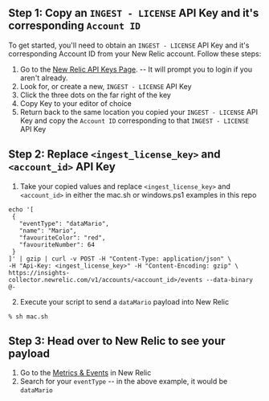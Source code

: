 ## Step 1: Copy an `INGEST - LICENSE` API Key and it's corresponding `Account ID`

To get started, you'll need to obtain an `INGEST - LICENSE` API Key and it's corresponding Account ID from your New Relic account. Follow these steps:

1. Go to the [New Relic API Keys Page](https://one.newrelic.com/admin-portal/api-keys/home). -- It will prompt you to login if you aren't already. 
2. Look for, or create a new, `INGEST - LICENSE` API Key
3. Click the three dots on the far right of the key
4. Copy Key to your editor of choice
5. Return back to the same location you copied your `INGEST - LICENSE` API Key and copy the `Account ID` corresponding to that `INGEST - LICENSE` API Key

## Step 2: Replace `<ingest_license_key>` and `<account_id>` API Key

1. Take your copied values and replace `<ingest_license_key>` and `<account_id>` in either the mac.sh or windows.ps1 examples in this repo

```
echo '[
 {
   "eventType": "dataMario",
   "name": "Mario",
   "favouriteColor": "red",
   "favouriteNumber": 64
 }
]' | gzip | curl -v POST -H "Content-Type: application/json" \
-H "Api-Key: <ingest_license_key>" -H "Content-Encoding: gzip" \
https://insights-collector.newrelic.com/v1/accounts/<account_id>/events --data-binary @- 
```

2. Execute your script to send a `dataMario` payload into New Relic

`% sh mac.sh`


## Step 3: Head over to New Relic to see your payload

1. Go to the [Metrics & Events](https://one.newrelic.com/data-explorer?) in New Relic
2. Search for your `eventType` -- in the above example, it would be `dataMario`